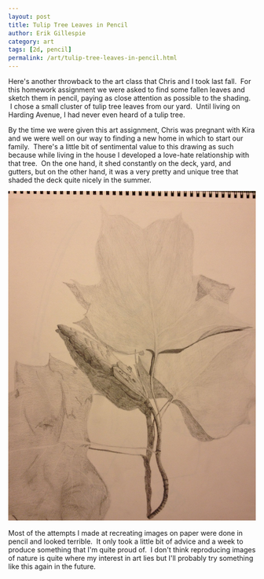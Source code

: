 ```yaml
---
layout: post
title: Tulip Tree Leaves in Pencil
author: Erik Gillespie
category: art
tags: [2d, pencil]
permalink: /art/tulip-tree-leaves-in-pencil.html
---
```


Here's another throwback to the art class that Chris and I took last fall.  For this homework assignment we were asked to find some fallen leaves and sketch them in pencil, paying as close attention as possible to the shading.  I chose a small cluster of tulip tree leaves from our yard.  Until living on Harding Avenue, I had never even heard of a tulip tree.

By the time we were given this art assignment, Chris was pregnant with Kira and we were well on our way to finding a new home in which to start our family.  There's a little bit of sentimental value to this drawing as such because while living in the house I developed a love-hate relationship with that tree.  On the one hand, it shed constantly on the deck, yard, and gutters, but on the other hand, it was a very pretty and unique tree that shaded the deck quite nicely in the summer.

<div class="gala">
  <img src="/img/leaves_in_pencil.jpg" alt="Tulips Grow on Trees?"/>
</div>

Most of the attempts I made at recreating images on paper were done in pencil and looked terrible.  It only took a little bit of advice and a week to produce something that I'm quite proud of.  I don't think reproducing images of nature is quite where my interest in art lies but I'll probably try something like this again in the future.
